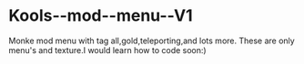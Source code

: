 # Kools--mod--menu--V1
Monke mod menu with tag all,gold,teleporting,and lots more. These are only menu's and texture.I would learn how to code soon:)
